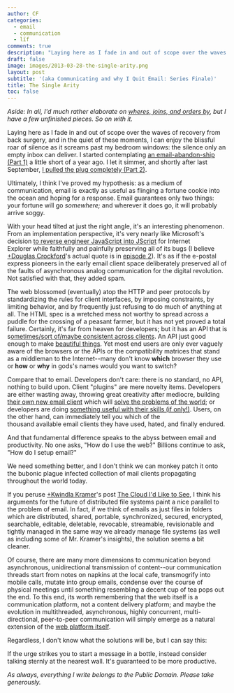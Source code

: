 ```yaml
---
author: CF
categories:
  - email
  - communication
  - lïf
comments: true
description: "Laying here as I fade in and out of scope over the waves of recovery from back surgery..."
draft: false
image: images/2013-03-28-the-single-arity.png
layout: post
subtitle: '(aka Communicating and why I Quit Email: Series Finale)'
title: The Single Arity
toc: false
---
```

    
_Aside: In all, I'd much rather elaborate on [wheres, joins, and orders by](http://hiking.luddites.me/2013/03/currying-favor-with-partial-application.html), but I have a few unfinished pieces. So on with it._    
    
Laying here as I fade in and out of scope over the waves of recovery from back surgery, and in the quiet of these moments, I can enjoy the blissful roar of silence as it screams past my bedroom windows: the silence only an empty inbox can deliver. I started contemplating [an email-abandon-ship (Part 1)](http://hiking.luddites.me/2012/07/communicating-and-why-i-quit-email.html) a little short of a year ago. I let it simmer, and shortly after last September, [I pulled the plug completely (Part 2)](http://hiking.luddites.me/2012/09/communicating-and-why-i-quit-email.html).    
    
Ultimately, I think I've proved my hypothesis: as a medium of communication, email is exactly as useful as flinging a fortune cookie into the ocean and hoping for a response. Email guarantees only two things: your fortune will go *somewhere;* and wherever it does go, it will probably arrive soggy.    
    
With your head tilted at just the right angle, it's an interesting phenomenon. From an implementation perspective, it's very nearly like Microsoft's decision [to reverse engineer JavaScript into JScript](http://javascript.crockford.com/popular.html) for Internet Explorer while faithfully and painfully preserving all of its bugs (I believe [+Douglas Crockford](http://plus.google.com/118095276221607585885)'s actual quote is in [episode 2](http://www.youtube.com/watch?v=RO1Wnu-xKoY)). It's as if the e-postal express pioneers in the early email client space deliberately preserved all of the faults of asynchronous analog communication for the digital revolution. Not satisfied with that, they added spam.    
    
The web blossomed (eventually) atop the HTTP and peer protocols by standardizing the rules for client interfaces, by imposing constraints, by limiting behavior, and by frequently just refusing to do much of anything at all. The HTML spec is a wretched mess not worthy to spread across a puddle for the crossing of a peasant farmer, but it has not yet proved a total failure. Certainly, it's far from heaven for developers; but it has an API that is s[ometimes/sort of/maybe consistent across clients](http://paulirish.com/2013/webkit-for-developers/). An API just good enough to make [beautiful things](https://chrome.google.com/webstore/detail/movi-kanti-revo/kkdkcgeghhfjiglphfppinecpcpnnbne?hl=en). Yet most end users are only ever vaguely aware of the browsers or the APIs or the compatibility matrices that stand as a middleman to the Internet--many don't know **which** browser they use or **how** or **why** in gods's names would you want to switch?    
    
Compare that to email. Developers don't care: there is no standard, no API, nothing to build upon. Client "plugins" are mere novelty items. Developers are either wasting away, throwing great creativity after mediocre, building [their own new email client](http://www.personamail.info/) which will [solve the problems of the world](http://www.orchestra.com/); or developers are doing [something useful with their skills (if only!)](http://badassjs.com/post/20294238453/webkit-js-yes-it-has-finally-happened-browser). Users, on the other hand, can immediately tell you which of the thousand available email clients they have used, hated, and finally endured.    
    
And that fundamental difference speaks to the abyss between email and productivity. No one asks, "How do I use the web?" Billions continue to ask, "How do I setup email?"    
    
We need something better, and I don't think we can monkey patch it onto the bubonic plague infected collection of mail clients propagating throughout the world today.    
    
If you peruse [+Kwindla Kramer](http://plus.google.com/103277070930565421721)'s post [The Cloud I'd Like to See](http://machine-theory.com/the-cloud-id-like-to-see), I think his arguments for the future of distributed file systems paint a nice parallel to the problem of email. In fact, if we think of emails as just files in folders which are distributed, shared, portable, synchronized, secured, encrypted, searchable, editable, deletable, revocable, streamable, revisionable and tightly managed in the same way we already manage file systems (as well as including some of Mr. Kramer's insights), the solution seems a bit cleaner.    
    
Of course, there are many more dimensions to communication beyond asynchronous, unidirectional transmission of content--our communication threads start from notes on napkins at the local cafe, transmogrify into mobile calls, mutate into group emails, condense over the course of physical meetings until something resembling a decent cup of tea pops out the end. To this end, its worth remembering that the web itself is a communication platform, not a content delivery platform; and maybe the evolution in multithreaded, asynchronous, highly concurrent, multi-directional, peer-to-peer communication will simply emerge as a natural extension of the [web platform itself](http://www.2ality.com/2013/03/web-platform.html).    
    
Regardless, I don't know what the solutions will be, but I can say this:    
    
If the urge strikes you to start a message in a bottle, instead consider talking sternly at the nearest wall. It's guaranteed to be more productive.    
    
_As always, everything I write belongs to the Public Domain. Please take generously._    
